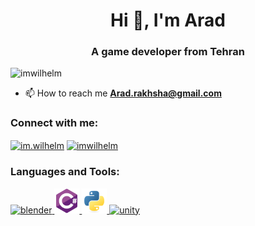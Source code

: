 <h1 align="center">Hi 👋, I'm Arad</h1>
<h3 align="center">A game developer from Tehran</h3>

<p align="left"> <img src="https://komarev.com/ghpvc/?username=imwilhelm&label=Profile%20views&color=0e75b6&style=flat" alt="imwilhelm" /> </p>

- 📫 How to reach me **Arad.rakhsha@gmail.com**

<h3 align="left">Connect with me:</h3>
<p align="left">
<a href="https://instagram.com/im.wilhelm" target="blank"><img align="center" src="https://raw.githubusercontent.com/rahuldkjain/github-profile-readme-generator/master/src/images/icons/Social/instagram.svg" alt="im.wilhelm" height="30" width="40" /></a>
<a href="https://discord.gg/imwilhelm" target="blank"><img align="center" src="https://raw.githubusercontent.com/rahuldkjain/github-profile-readme-generator/master/src/images/icons/Social/discord.svg" alt="imwilhelm" height="30" width="40" /></a>
</p>

<h3 align="left">Languages and Tools:</h3>
<p align="left"> <a href="https://www.blender.org/" target="_blank" rel="noreferrer"> <img src="https://download.blender.org/branding/community/blender_community_badge_white.svg" alt="blender" width="40" height="40"/> </a> <a href="https://www.w3schools.com/cs/" target="_blank" rel="noreferrer"> <img src="https://raw.githubusercontent.com/devicons/devicon/master/icons/csharp/csharp-original.svg" alt="csharp" width="40" height="40"/> </a> <a href="https://www.python.org" target="_blank" rel="noreferrer"> <img src="https://raw.githubusercontent.com/devicons/devicon/master/icons/python/python-original.svg" alt="python" width="40" height="40"/> </a> <a href="https://unity.com/" target="_blank" rel="noreferrer"> <img src="https://www.vectorlogo.zone/logos/unity3d/unity3d-icon.svg" alt="unity" width="40" height="40"/> </a> </p>
